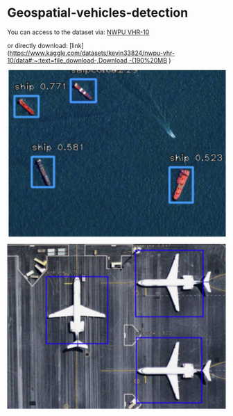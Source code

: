 # Geospatial-vehicles-detection

You can access to the dataset via:
[NWPU VHR-10](https://www.kaggle.com/datasets/kevin33824/nwpu-vhr-10/data)

or directly download:
[link](https://www.kaggle.com/datasets/kevin33824/nwpu-vhr-10/data#:~:text=file_download-,Download,-(190%20MB )


![Data/NWPU VHR-10_1.png](https://github.com/PouyaSonej/Geospatial-vehicles-detection/blob/d5d9b857468c0b5b14bfb52e0a23c1e5659692c6/Data/NWPU%20VHR-10_1.png)


![Data/NWPU VHR-10_1.png](https://github.com/PouyaSonej/Geospatial-vehicles-detection/blob/d5d9b857468c0b5b14bfb52e0a23c1e5659692c6/Data/NWPU%20VHR-10_2.png)

